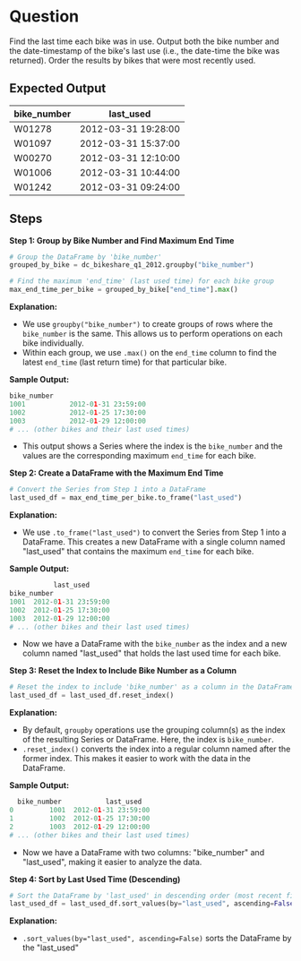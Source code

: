 # Question

Find the last time each bike was in use. Output both the bike number and the date-timestamp of the bike's last use (i.e., the date-time the bike was returned). Order the results by bikes that were most recently used.

## Expected Output

| bike_number | last_used           |
| ----------- | ------------------- |
| W01278      | 2012-03-31 19:28:00 |
| W01097      | 2012-03-31 15:37:00 |
| W00270      | 2012-03-31 12:10:00 |
| W01006      | 2012-03-31 10:44:00 |
| W01242      | 2012-03-31 09:24:00 |

## Steps

**Step 1: Group by Bike Number and Find Maximum End Time**

```python
# Group the DataFrame by 'bike_number'
grouped_by_bike = dc_bikeshare_q1_2012.groupby("bike_number")

# Find the maximum 'end_time' (last used time) for each bike group
max_end_time_per_bike = grouped_by_bike["end_time"].max()
```

**Explanation:**

* We use `groupby("bike_number")` to create groups of rows where the `bike_number` is the same. This allows us to perform operations on each bike individually.
* Within each group, we use `.max()` on the `end_time` column to find the latest `end_time` (last return time) for that particular bike.

**Sample Output:**

```python
bike_number
1001           2012-01-31 23:59:00
1002           2012-01-25 17:30:00
1003           2012-01-29 12:00:00
# ... (other bikes and their last used times)
```

* This output shows a Series where the index is the `bike_number` and the values are the corresponding maximum `end_time` for each bike.

**Step 2: Create a DataFrame with the Maximum End Time**

```python
# Convert the Series from Step 1 into a DataFrame
last_used_df = max_end_time_per_bike.to_frame("last_used")
```

**Explanation:**

* We use `.to_frame("last_used")` to convert the Series from Step 1 into a DataFrame. This creates a new DataFrame with a single column named "last_used" that contains the maximum `end_time` for each bike.

**Sample Output:**

```python
           last_used
bike_number
1001  2012-01-31 23:59:00
1002  2012-01-25 17:30:00
1003  2012-01-29 12:00:00
# ... (other bikes and their last used times)
```

* Now we have a DataFrame with the `bike_number` as the index and a new column named "last_used" that holds the last used time for each bike.

**Step 3: Reset the Index to Include Bike Number as a Column**

```python
# Reset the index to include 'bike_number' as a column in the DataFrame
last_used_df = last_used_df.reset_index()
```

**Explanation:**

* By default, `groupby` operations use the grouping column(s) as the index of the resulting Series or DataFrame. Here, the index is `bike_number`.
* `.reset_index()` converts the index into a regular column named after the former index. This makes it easier to work with the data in the DataFrame.

**Sample Output:**

```python
  bike_number           last_used
0         1001  2012-01-31 23:59:00
1         1002  2012-01-25 17:30:00
2         1003  2012-01-29 12:00:00
# ... (other bikes and their last used times)
```

* Now we have a DataFrame with two columns: "bike_number" and "last_used", making it easier to analyze the data.

**Step 4: Sort by Last Used Time (Descending)**

```python
# Sort the DataFrame by 'last_used' in descending order (most recent first)
last_used_df = last_used_df.sort_values(by="last_used", ascending=False)
```

**Explanation:**

* `.sort_values(by="last_used", ascending=False)` sorts the DataFrame by the "last_used"
